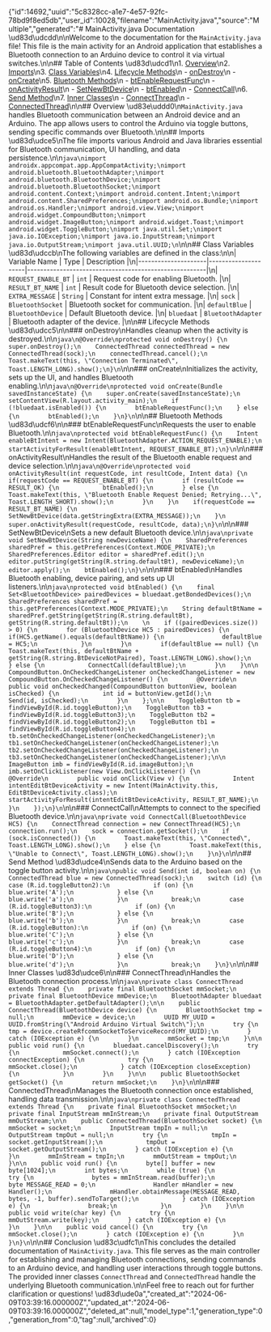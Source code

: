 {"id":14692,"uuid":"5c8328cc-a1e7-4e57-92fc-78bd9f8ed5db","user_id":10028,"filename":"MainActivity.java","source":"Multiple","generated":"# MainActivity.java Documentation \ud83d\udcdd\n\nWelcome to the documentation for the `MainActivity.java` file! This file is the main activity for an Android application that establishes a Bluetooth connection to an Arduino device to control it via virtual switches.\n\n## Table of Contents \ud83d\udcd1\n1. [Overview](#overview)\n2. [Imports](#imports)\n3. [Class Variables](#class-variables)\n4. [Lifecycle Methods](#lifecycle-methods)\n   - [onDestroy](#ondestroy)\n   - [onCreate](#oncreate)\n5. [Bluetooth Methods](#bluetooth-methods)\n   - [btEnableRequestFunc](#btenablerequestfunc)\n   - [onActivityResult](#onactivityresult)\n   - [SetNewBtDevice](#setnewbtdevice)\n   - [btEnabled](#btenabled)\n   - [ConnectCall](#connectcall)\n6. [Send Method](#send-method)\n7. [Inner Classes](#inner-classes)\n   - [ConnectThread](#connectthread)\n   - [ConnectedThread](#connectedthread)\n\n## Overview \ud83e\uddd0\n`MainActivity.java` handles Bluetooth communication between an Android device and an Arduino. The app allows users to control the Arduino via toggle buttons, sending specific commands over Bluetooth.\n\n## Imports \ud83d\udce5\nThe file imports various Android and Java libraries essential for Bluetooth communication, UI handling, and data persistence.\n\n```java\nimport androidx.appcompat.app.AppCompatActivity;\nimport android.bluetooth.BluetoothAdapter;\nimport android.bluetooth.BluetoothDevice;\nimport android.bluetooth.BluetoothSocket;\nimport android.content.Context;\nimport android.content.Intent;\nimport android.content.SharedPreferences;\nimport android.os.Bundle;\nimport android.os.Handler;\nimport android.view.View;\nimport android.widget.CompoundButton;\nimport android.widget.ImageButton;\nimport android.widget.Toast;\nimport android.widget.ToggleButton;\nimport java.util.Set;\nimport java.io.IOException;\nimport java.io.InputStream;\nimport java.io.OutputStream;\nimport java.util.UUID;\n```\n\n## Class Variables \ud83d\udccb\nThe following variables are defined in the class:\n\n| Variable Name       | Type                | Description                                           |\n|---------------------|---------------------|-------------------------------------------------------|\n| `REQUEST_ENABLE_BT` | `int`               | Request code for enabling Bluetooth.                  |\n| `RESULT_BT_NAME`    | `int`               | Result code for Bluetooth device selection.           |\n| `EXTRA_MESSAGE`     | `String`            | Constant for intent extra message.                    |\n| `sock`              | `BluetoothSocket`   | Bluetooth socket for communication.                   |\n| `defaultBlue`       | `BluetoothDevice`   | Default Bluetooth device.                             |\n| `bluedaat`          | `BluetoothAdapter`  | Bluetooth adapter of the device.                      |\n\n## Lifecycle Methods \ud83d\udcc5\n\n### onDestroy\nHandles cleanup when the activity is destroyed.\n\n```java\n@Override\nprotected void onDestroy() {\n    super.onDestroy();\n    ConnectedThread connectedThread = new ConnectedThread(sock);\n    connectedThread.cancel();\n    Toast.makeText(this, \"Connection Terminated\", Toast.LENGTH_LONG).show();\n}\n```\n\n### onCreate\nInitializes the activity, sets up the UI, and handles Bluetooth enabling.\n\n```java\n@Override\nprotected void onCreate(Bundle savedInstanceState) {\n    super.onCreate(savedInstanceState);\n    setContentView(R.layout.activity_main);\n    if (!bluedaat.isEnabled()) {\n        btEnableRequestFunc();\n    } else {\n        btEnabled();\n    }\n}\n```\n\n## Bluetooth Methods \ud83d\udcf6\n\n### btEnableRequestFunc\nRequests the user to enable Bluetooth.\n\n```java\nprotected void btEnableRequestFunc() {\n    Intent enableBtIntent = new Intent(BluetoothAdapter.ACTION_REQUEST_ENABLE);\n    startActivityForResult(enableBtIntent, REQUEST_ENABLE_BT);\n}\n```\n\n### onActivityResult\nHandles the result of the Bluetooth enable request and device selection.\n\n```java\n@Override\nprotected void onActivityResult(int requestCode, int resultCode, Intent data) {\n    if(requestCode == REQUEST_ENABLE_BT) {\n        if (resultCode == RESULT_OK) {\n            btEnabled();\n        } else {\n            Toast.makeText(this, \"Bluetooth Enable Request Denied; Retrying...\", Toast.LENGTH_SHORT).show();\n        }\n    }\n    if(requestCode == RESULT_BT_NAME) {\n        SetNewBtDevice(data.getStringExtra(EXTRA_MESSAGE));\n    }\n    super.onActivityResult(requestCode, resultCode, data);\n}\n```\n\n### SetNewBtDevice\nSets a new default Bluetooth device.\n\n```java\nprivate void SetNewBtDevice(String newDeviceName) {\n    SharedPreferences sharedPref = this.getPreferences(Context.MODE_PRIVATE);\n    SharedPreferences.Editor editor = sharedPref.edit();\n    editor.putString(getString(R.string.defaultBt), newDeviceName);\n    editor.apply();\n    btEnabled();\n}\n```\n\n### btEnabled\nHandles Bluetooth enabling, device pairing, and sets up UI listeners.\n\n```java\nprotected void btEnabled() {\n    final Set<BluetoothDevice> pairedDevices = bluedaat.getBondedDevices();\n    SharedPreferences sharedPref = this.getPreferences(Context.MODE_PRIVATE);\n    String defaultBtName = sharedPref.getString(getString(R.string.defaultBt), getString(R.string.defaultBt));\n    \n    if ((pairedDevices.size()) > 0) {\n        for (BluetoothDevice HC5 : pairedDevices) {\n            if(HC5.getName().equals(defaultBtName)) {\n                defaultBlue = HC5;\n            }\n        }\n        if(defaultBlue == null) {\n            Toast.makeText(this, defaultBtName + getString(R.string.BtDeviceNotPaired), Toast.LENGTH_LONG).show();\n        } else {\n            ConnectCall(defaultBlue);\n        }\n    }\n\n    CompoundButton.OnCheckedChangeListener onCheckedChangeListener = new CompoundButton.OnCheckedChangeListener() {\n        @Override\n        public void onCheckedChanged(CompoundButton buttonView, boolean isChecked) {\n            int id = buttonView.getId();\n            Send(id, isChecked);\n        }\n    };\n\n    ToggleButton tb = findViewById(R.id.toggleButton);\n    ToggleButton tb3 = findViewById(R.id.toggleButton3);\n    ToggleButton tb2 = findViewById(R.id.toggleButton2);\n    ToggleButton tb1 = findViewById(R.id.toggleButton4);\n    tb.setOnCheckedChangeListener(onCheckedChangeListener);\n    tb1.setOnCheckedChangeListener(onCheckedChangeListener);\n    tb2.setOnCheckedChangeListener(onCheckedChangeListener);\n    tb3.setOnCheckedChangeListener(onCheckedChangeListener);\n\n    ImageButton imb = findViewById(R.id.imageButton);\n    imb.setOnClickListener(new View.OnClickListener() {\n        @Override\n        public void onClick(View v) {\n            Intent intentEditBtDeviceActivity = new Intent(MainActivity.this, EditBtDeviceActivity.class);\n            startActivityForResult(intentEditBtDeviceActivity, RESULT_BT_NAME);\n        }\n    });\n}\n```\n\n### ConnectCall\nAttempts to connect to the specified Bluetooth device.\n\n```java\nprivate void ConnectCall(BluetoothDevice HC5) {\n    ConnectThread connection = new ConnectThread(HC5);\n    connection.run();\n    sock = connection.getSocket();\n    if (sock.isConnected()) {\n        Toast.makeText(this, \"Connected\", Toast.LENGTH_LONG).show();\n    } else {\n        Toast.makeText(this, \"Unable to Connect\", Toast.LENGTH_LONG).show();\n    }\n}\n```\n\n## Send Method \ud83d\udce4\nSends data to the Arduino based on the toggle button activity.\n\n```java\npublic void Send(int id, boolean on) {\n    ConnectedThread blue = new ConnectedThread(sock);\n    switch (id) {\n        case (R.id.toggleButton2):\n            if (on) {\n                blue.write('A');\n            } else {\n                blue.write('a');\n            }\n            break;\n        case (R.id.toggleButton3):\n            if (on) {\n                blue.write('B');\n            } else {\n                blue.write('b');\n            }\n            break;\n        case (R.id.toggleButton):\n            if (on) {\n                blue.write('C');\n            } else {\n                blue.write('c');\n            }\n            break;\n        case (R.id.toggleButton4):\n            if (on) {\n                blue.write('D');\n            } else {\n                blue.write('d');\n            }\n            break;\n    }\n}\n```\n\n## Inner Classes \ud83d\udce6\n\n### ConnectThread\nHandles the Bluetooth connection process.\n\n```java\nprivate class ConnectThread extends Thread {\n    private final BluetoothSocket mmSocket;\n    private final BluetoothDevice mmDevice;\n    BluetoothAdapter bluedaat = BluetoothAdapter.getDefaultAdapter();\n\n    public ConnectThread(BluetoothDevice device) {\n        BluetoothSocket tmp = null;\n        mmDevice = device;\n        UUID MY_UUID = UUID.fromString(\"Android Arduino Virtual Switch\");\n        try {\n            tmp = device.createRfcommSocketToServiceRecord(MY_UUID);\n        } catch (IOException e) {\n        }\n        mmSocket = tmp;\n    }\n\n    public void run() {\n        bluedaat.cancelDiscovery();\n        try {\n            mmSocket.connect();\n        } catch (IOException connectException) {\n            try {\n                mmSocket.close();\n            } catch (IOException closeException) {\n            }\n        }\n    }\n\n    public BluetoothSocket getSocket() {\n        return mmSocket;\n    }\n}\n```\n\n### ConnectedThread\nManages the Bluetooth connection once established, handling data transmission.\n\n```java\nprivate class ConnectedThread extends Thread {\n    private final BluetoothSocket mmSocket;\n    private final InputStream mmInStream;\n    private final OutputStream mmOutStream;\n\n    public ConnectedThread(BluetoothSocket socket) {\n        mmSocket = socket;\n        InputStream tmpIn = null;\n        OutputStream tmpOut = null;\n        try {\n            tmpIn = socket.getInputStream();\n            tmpOut = socket.getOutputStream();\n        } catch (IOException e) {\n        }\n        mmInStream = tmpIn;\n        mmOutStream = tmpOut;\n    }\n\n    public void run() {\n        byte[] buffer = new byte[1024];\n        int bytes;\n        while (true) {\n            try {\n                bytes = mmInStream.read(buffer);\n                byte MESSAGE_READ = 0;\n                Handler mHandler = new Handler();\n                mHandler.obtainMessage(MESSAGE_READ, bytes, -1, buffer).sendToTarget();\n            } catch (IOException e) {\n                break;\n            }\n        }\n    }\n\n    public void write(char key) {\n        try {\n            mmOutStream.write(key);\n        } catch (IOException e) {\n        }\n    }\n\n    public void cancel() {\n        try {\n            mmSocket.close();\n        } catch (IOException e) {\n        }\n    }\n}\n```\n\n## Conclusion \ud83c\udfc1\nThis concludes the detailed documentation of `MainActivity.java`. This file serves as the main controller for establishing and managing Bluetooth connections, sending commands to an Arduino device, and handling user interactions through toggle buttons. The provided inner classes `ConnectThread` and `ConnectedThread` handle the underlying Bluetooth communication.\n\nFeel free to reach out for further clarification or questions! \ud83d\ude0a","created_at":"2024-06-09T03:39:16.000000Z","updated_at":"2024-06-09T03:39:16.000000Z","deleted_at":null,"model_type":1,"generation_type":0,"generation_from":0,"tag":null,"archived":0}